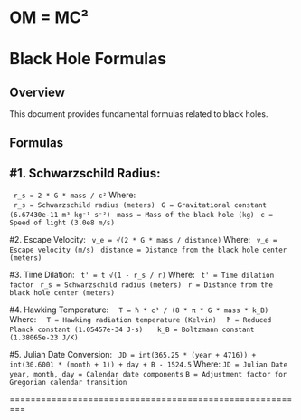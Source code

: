 # OM = MC²
# Black Hole Formulas

## Overview
This document provides fundamental formulas related to black holes.

## Formulas

#1. Schwarzschild Radius:
-----
  ``` r_s = 2 * G * mass / c²```
Where:   
``` r_s = Schwarzschild radius (meters)```
``` G = Gravitational constant (6.67430e-11 m³ kg⁻¹ s⁻²)```
``` mass = Mass of the black hole (kg)```
``` c = Speed of light (3.0e8 m/s)```

#2. Escape Velocity:
``` v_e = √(2 * G * mass / distance)```
Where:
``` v_e = Escape velocity (m/s)```
``` distance = Distance from the black hole center (meters)```

#3. Time Dilation:
``` t' = t √(1 - r_s / r)```
Where:
``` t' = Time dilation factor```
``` r_s = Schwarzschild radius (meters)```
``` r = Distance from the black hole center (meters)```

#4. Hawking Temperature:
```  T = ħ * c³ / (8 * π * G * mass * k_B)```
Where:
```  T = Hawking radiation temperature (Kelvin)```
```  ħ = Reduced Planck constant (1.05457e-34 J·s)```
```   k_B = Boltzmann constant (1.38065e-23 J/K)```

#5. Julian Date Conversion:
```  JD = int(365.25 * (year + 4716)) + int(30.6001 * (month + 1)) + day + B - 1524.5 ```
Where:
``` JD = Julian Date ```
``` year, month, day = Calendar date components ```
``` B = Adjustment factor for Gregorian calendar transition ```

=========================================================
